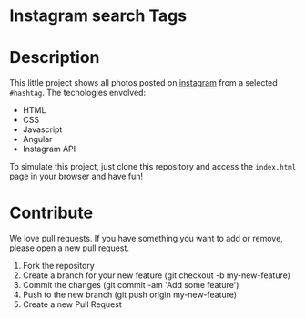 Instagram search Tags
=====================

Description
===========

This little project shows all photos posted on [instagram](https://instagram.com) from a selected ```#hashtag```.
The tecnologies envolved:

* HTML
* CSS
* Javascript
* Angular
* Instagram API

To simulate this project, just clone this repository and access the ```index.html``` page in your browser and have fun!


Contribute
==========

We love pull requests. If you have something you want to add or remove, please open a new pull request.

1. Fork the repository
2. Create a branch for your new feature (git checkout -b my-new-feature)
3. Commit the changes (git commit -am 'Add some feature')
4. Push to the new branch (git push origin my-new-feature)
5. Create a new Pull Request
